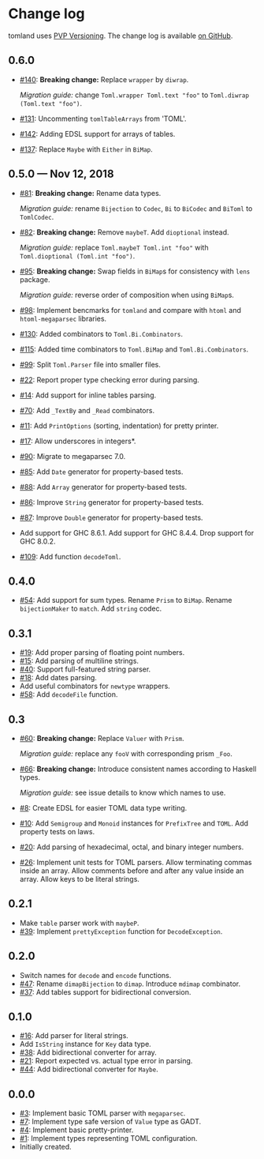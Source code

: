 # Change log

tomland uses [PVP Versioning][1].
The change log is available [on GitHub][2].

## 0.6.0

* [#140](https://github.com/kowainik/tomland/issues/140):
  **Breaking change:** Replace `wrapper` by `diwrap`.

  _Migration guide:_ change `Toml.wrapper Toml.text "foo"` to `Toml.diwrap (Toml.text "foo")`.
* [#131](https://github.com/kowainik/tomland/issues/131):
  Uncommenting `tomlTableArrays` from 'TOML'.
* [#142](https://github.com/kowainik/tomland/issues/142):
  Adding EDSL support for arrays of tables.
* [#137](https://github.com/kowainik/tomland/issues/137):
  Replace `Maybe` with `Either` in `BiMap`.

## 0.5.0 — Nov 12, 2018

* [#81](https://github.com/kowainik/tomland/issues/81):
  **Breaking change:** Rename data types.

  _Migration guide:_ rename `Bijection` to `Codec`, `Bi` to `BiCodec` and
  `BiToml` to `TomlCodec`.
* [#82](https://github.com/kowainik/tomland/issues/82):
  **Breaking change:** Remove `maybeT`. Add `dioptional` instead.

  _Migration guide:_ replace `Toml.maybeT Toml.int "foo"` with `Toml.dioptional (Toml.int "foo")`.
* [#95](https://github.com/kowainik/tomland/issues/95):
  **Breaking change:** Swap fields in `BiMap`s for consistency with `lens` package.

  _Migration guide:_ reverse order of composition when using `BiMap`s.
* [#98](https://github.com/kowainik/tomland/issues/98):
  Implement bencmarks for `tomland` and compare with `htoml` and `htoml-megaparsec` libraries.
* [#130](https://github.com/kowainik/tomland/issues/130):
  Added combinators to `Toml.Bi.Combinators`.
* [#115](https://github.com/kowainik/tomland/issues/115):
  Added time combinators to `Toml.BiMap` and `Toml.Bi.Combinators`.
* [#99](https://github.com/kowainik/tomland/issues/99):
  Split `Toml.Parser` file into smaller files.
* [#22](https://github.com/kowainik/tomland/issues/22):
  Report proper type checking error during parsing.
* [#14](https://github.com/kowainik/tomland/issues/14):
  Add support for inline tables parsing.
* [#70](https://github.com/kowainik/tomland/issues/70):
  Add `_TextBy` and `_Read` combinators.
* [#11](https://github.com/kowainik/tomland/issues/11):
  Add `PrintOptions` (sorting, indentation) for pretty printer.
* [#17](https://github.com/kowainik/tomland/issues/17):
  Allow underscores in integers*.
* [#90](https://github.com/kowainik/tomland/issues/90):
  Migrate to megaparsec 7.0.
* [#85](https://github.com/kowainik/tomland/issues/85):
  Add `Date` generator for property-based tests.
* [#88](https://github.com/kowainik/tomland/issues/88):
  Add `Array` generator for property-based tests.
* [#86](https://github.com/kowainik/tomland/issues/86):
  Improve `String` generator for property-based tests.
* [#87](https://github.com/kowainik/tomland/issues/87):
  Improve `Double` generator for property-based tests.
* Add support for GHC 8.6.1.
  Add support for GHC 8.4.4.
  Drop support for GHC 8.0.2.
* [#109](https://github.com/kowainik/tomland/issues/109):
  Add function `decodeToml`.

## 0.4.0

* [#54](https://github.com/kowainik/tomland/issues/54):
  Add support for sum types.
  Rename `Prism` to `BiMap`.
  Rename `bijectionMaker` to `match`.
  Add `string` codec.

## 0.3.1

* [#19](https://github.com/kowainik/tomland/issues/19):
  Add proper parsing of floating point numbers.
* [#15](https://github.com/kowainik/tomland/issues/15):
  Add parsing of multiline strings.
* [#40](https://github.com/kowainik/tomland/issues/40):
  Support full-featured string parser.
* [#18](https://github.com/kowainik/tomland/issues/18):
  Add dates parsing.
* Add useful combinators for `newtype` wrappers.
* [#58](https://github.com/kowainik/tomland/issues/58):
  Add `decodeFile` function.

## 0.3

* [#60](https://github.com/kowainik/tomland/issues/60):
  **Breaking change:** Replace `Valuer` with `Prism`.

  _Migration guide:_ replace any `fooV` with corresponding prism `_Foo`.
* [#66](https://github.com/kowainik/tomland/issues/66):
  **Breaking change:** Introduce consistent names according to Haskell types.

  _Migration guide:_ see issue details to know which names to use.
* [#8](https://github.com/kowainik/tomland/issues/8):
  Create EDSL for easier TOML data type writing.
* [#10](https://github.com/kowainik/tomland/issues/10):
  Add `Semigroup` and `Monoid` instances for `PrefixTree` and `TOML`.
  Add property tests on laws.
* [#20](https://github.com/kowainik/tomland/issues/20):
  Add parsing of hexadecimal, octal, and binary integer numbers.
* [#26](https://github.com/kowainik/tomland/issues/26):
  Implement unit tests for TOML parsers.
  Allow terminating commas inside an array.
  Allow comments before and after any value inside an array.
  Allow keys to be literal strings.

## 0.2.1

* Make `table` parser work with `maybeP`.
* [#39](https://github.com/kowainik/tomland/issues/39):
  Implement `prettyException` function for `DecodeException`.

## 0.2.0

* Switch names for `decode` and `encode` functions.
* [#47](https://github.com/kowainik/tomland/issues/47):
  Rename `dimapBijection` to `dimap`. Introduce `mdimap` combinator.
* [#37](https://github.com/kowainik/tomland/issues/37):
  Add tables support for bidirectional conversion.

## 0.1.0

* [#16](https://github.com/kowainik/tomland/issues/16):
  Add parser for literal strings.
* Add `IsString` instance for `Key` data type.
* [#38](https://github.com/kowainik/tomland/issues/38):
  Add bidirectional converter for array.
* [#21](https://github.com/kowainik/tomland/issues/21):
  Report expected vs. actual type error in parsing.
* [#44](https://github.com/kowainik/tomland/issues/44):
  Add bidirectional converter for `Maybe`.

## 0.0.0

* [#3](https://github.com/kowainik/tomland/issues/3):
  Implement basic TOML parser with `megaparsec`.
* [#7](https://github.com/kowainik/tomland/issues/7):
  Implement type safe version of `Value` type as GADT.
* [#4](https://github.com/kowainik/tomland/issues/4):
  Implement basic pretty-printer.
* [#1](https://github.com/kowainik/tomland/issues/1):
  Implement types representing TOML configuration.
* Initially created.

[1]: https://pvp.haskell.org
[2]: https://github.com/kowainik/tomland/releases
